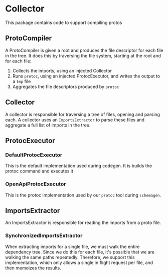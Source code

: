 # Collector

This package contains code to support compiling protos

## ProtoCompiler

A ProtoCompiler is given a root and produces the file descriptor for each file in the tree. It does this by traversing the file system, starting at the root and for each file:
1. Collects the imports, using an injected Collector
2. Runs `protoc`, using an injected ProtocExecutor, and writes the output to a `tmp` file
3. Aggregates the file descriptors produced by `protoc`

## Collector

A collector is responsible for traversing a tree of files, opening and parsing each. A collector uses an `ImportsExtractor` to parse these files and aggregate a full list of imports in the tree.

## ProtocExecutor

### DefaultProtocExecutor

This is the default implementation used during codegen. It is builds the protoc command and executes it

### OpenApiProtocExecutor

This is the protoc implementation used by our `protoc` tool during `schemagen`.

## ImportsExtractor

An ImportsExtractor is responsible for reading the imports from a proto file.

### SynchronizedImportsExtractor

When extracting imports for a single file, we must walk the entire dependency tree. Since we do this for each file, it's possible that we are walking the same paths repeatedly. Therefore, we support this implementation, which only allows a single in flight request per file, and then memoizes the results.
